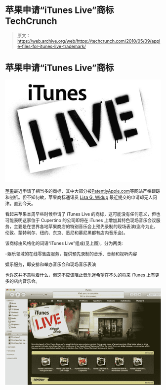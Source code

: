 # 苹果申请“iTunes Live”商标 TechCrunch

> 原文：<https://web.archive.org/web/https://techcrunch.com/2010/05/09/apple-files-for-itunes-live-trademark/>

# 苹果申请“iTunes Live”商标

![](img/4f1e08f6ae3018b1adfd6eba38d6be2d.png)

[苹果](https://web.archive.org/web/20221007223016/http://www.apple.com/)最近申请了相当多的商标，其中大部分被[PatentlyApple.com](https://web.archive.org/web/20221007223016/http://www.patentlyapple.com/)等网站严格跟踪和剖析。但不知何故，苹果商标通讯员 [Lisa G. Widup](https://web.archive.org/web/20221007223016/http://www.trademarkia.com/correspondent-lisa-g-widup-1-777827) 最近提交的申请却无人问津。直到今天。

看起来苹果本周早些时候申请了 iTunes Live 的商标，这可能没有任何意义，但也可能表明这家位于 Cupertino 的公司即将在 iTunes 上增加其特色现场音乐会议服务，主要是在世界各地苹果商店的特别音乐会上预先录制的现场表演(迄今为止，伦敦、蒙特利尔、纽约、东京、悉尼和慕尼黑都有店内音乐会)。

该商标由风格化的词语“iTunes Live”组成(见上图)，分为两类:

–娱乐领域的在线零售店服务，提供预先录制的音乐、音频和视听内容

娱乐服务，即安排和举办音乐会和现场音乐表演

也许这并不意味着什么，但这不应该阻止音乐迷希望在不久的将来 iTunes 上有更多的店内音乐会。

![](img/0df3d7dfb0fa71d2d8d364fd3e4401ff.png)